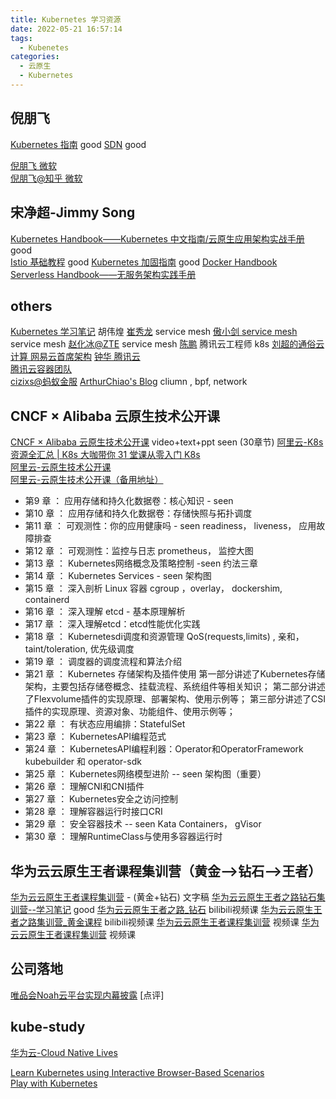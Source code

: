 ```yaml
---
title: Kubernetes 学习资源
date: 2022-05-21 16:57:14
tags:
  - Kubenetes
categories: 
  - 云原生
  - Kubernetes  
---
```


<p></p>
<!-- more -->

## 倪朋飞
[Kubernetes 指南](https://feisky.xyz/kubernetes-handbook/)   good
[SDN](https://sdn.feisky.xyz/) good

[倪朋飞 微软](https://feisky.xyz/)  
[倪朋飞@知乎 微软](https://www.zhihu.com/people/feisky/posts)  

## 宋净超-Jimmy Song
[Kubernetes Handbook——Kubernetes 中文指南/云原生应用架构实战手册](https://jimmysong.io/kubernetes-handbook/)    good  
[Istio 基础教程](https://jimmysong.io/docs/istio-handbook/)     good
[Kubernetes 加固指南](https://jimmysong.io/docs/kubernetes-hardening-guidance/)    good 
[Docker Handbook](https://jimmysong.io/docker-handbook/)  
[Serverless Handbook——无服务架构实践手册](https://jimmysong.io/serverless-handbook/)  
  
## others
[Kubernetes 学习笔记](https://www.huweihuang.com/kubernetes-notes/) 胡伟煌
[崔秀龙](https://blog.fleeto.us/) service mesh
[傲小剑  service mesh](https://skyao.io/#posts)  service mesh
[赵化冰@ZTE](https://zhaohuabing.com/)  service mesh 
[陈鹏](https://imroc.io/) 腾讯云工程师 k8s
[刘超的通俗云计算  网易云首席架构](https://www.cnblogs.com/popsuper1982/)
[钟华 腾讯云](https://imfox.io/)  
[腾讯云容器团队](https://tencentcloudcontainerteam.github.io/)  
[cizixs@蚂蚁金服](https://cizixs.com/) 
[ArthurChiao's Blog](http://arthurchiao.art/categories/) cliumn , bpf, network


## CNCF × Alibaba 云原生技术公开课  
[CNCF × Alibaba 云原生技术公开课](https://edu.aliyun.com/course/1651)  video+text+ppt  seen (30章节)
[阿里云-K8s 资源全汇总 | K8s 大咖带你 31 堂课从零入门 K8s](https://developer.aliyun.com/article/765059?utm_content=g_1000142140)   
[阿里云-云原生技术公开课](https://edu.aliyun.com/roadmap/cloudnative?spm=a2c6h.12873581.1367615.1.e9cf115eVcBAsC)    
[阿里云-云原生技术公开课（备用地址）](https://edu.aliyun.com/course/1651/lesson/list?spm=a2c6h.12873581.1367615.2.e9cf115eVcBAsC)  

+ 第9 章 ： 应用存储和持久化数据卷：核心知识 - seen
+ 第10 章 ： 应用存储和持久化数据卷：存储快照与拓扑调度 
+ 第11 章 ： 可观测性：你的应用健康吗 - seen
readiness， liveness， 应用故障排查
+ 第12 章 ： 可观测性：监控与日志 
prometheus， 监控大图
+ 第13 章 ： Kubernetes网络概念及策略控制 -seen
  约法三章
+ 第14 章 ： Kubernetes Services - seen
  架构图
+ 第15 章 ： 深入剖析 Linux 容器
   cgroup ，overlay， dockershim, containerd
+ 第16 章 ： 深入理解 etcd - 基本原理解析 
+ 第17 章 ： 深入理解etcd：etcd性能优化实践 
+ 第18 章 ： Kubernetesdi调度和资源管理 
  QoS(requests,limits) , 亲和， taint/toleration, 优先级调度
+ 第19 章 ： 调度器的调度流程和算法介绍 
+ 第21 章 ： Kubernetes 存储架构及插件使用 
    第一部分讲述了Kubernetes存储架构，主要包括存储卷概念、挂载流程、系统组件等相关知识；
    第二部分讲述了Flexvolume插件的实现原理、部署架构、使用示例等；
    第三部分讲述了CSI插件的实现原理、资源对象、功能组件、使用示例等；
+ 第22 章 ： 有状态应用编排：StatefulSet 
+ 第23 章 ： KubernetesAPI编程范式 
+ 第24 章 ： KubernetesAPI编程利器：Operator和OperatorFramework 
  kubebuilder 和 operator-sdk
+ 第25 章 ： Kubernetes网络模型进阶 -- seen
  架构图（重要）
+ 第26 章 ： 理解CNI和CNI插件 
+ 第27 章 ： Kubernetes安全之访问控制 
+ 第28 章 ： 理解容器运行时接口CRI 
+ 第29 章 ： 安全容器技术 -- seen
  Kata Containers， gVisor
+ 第30 章 ： 理解RuntimeClass与使用多容器运行时 

## 华为云云原生王者课程集训营（黄金-->钻石-->王者）
[华为云云原生王者课程集训营](https://mp.weixin.qq.com/mp/appmsgalbum?__biz=MzIzNzU5NTYzMA==&action=getalbum&album_id=2082025559781376005&scene=173&from_msgid=2247494514&from_itemidx=1&count=3&nolastread=1#wechat_redirect) - (黄金+钻石)  文字稿 
[华为云云原生王者之路钻石集训营--学习笔记](https://zhuanlan.zhihu.com/p/400092006) good
[华为云云原生王者之路_钻石](https://www.bilibili.com/video/BV1ZR4y1E7rb/?spm_id_from=333.788.recommend_more_video.2) bilibili视频课
[华为云云原生王者之路集训营_黄金课程](https://www.bilibili.com/video/BV1Qr4y1278d/?spm_id_from=333.788.recommend_more_video.5) bilibili视频课
[华为云云原生王者课程集训营](https://edu.huaweicloud.com/activity/Cloud-native3.html?utm_source=hwynewbanner&utm_medium=sm-huaweiyun&utm_campaign=edu&utm_content=activity&utm_term=2)  视频课
[华为云云原生王者课程集训营](https://education.huaweicloud.com/programs/63384278-52ab-42e9-8e67-5dff5a9f37fd/about?utm_source=zhihu&utm_medium=bbs-ex&utm_campaign=edu&utm_content=courses&utm_term=16) 视频课


## 公司落地
[唯品会Noah云平台实现内幕披露](https://mp.weixin.qq.com/s/hV8oT13J4DFtpe7JsxSONA)
[点评]


## kube-study
[华为云-Cloud Native Lives](https://bbs.huaweicloud.com/webinar/100009)   
 
[Learn Kubernetes using Interactive Browser-Based Scenarios](https://www.katacoda.com/courses/kubernetes)   
[Play with Kubernetes](https://labs.play-with-k8s.com/)   




